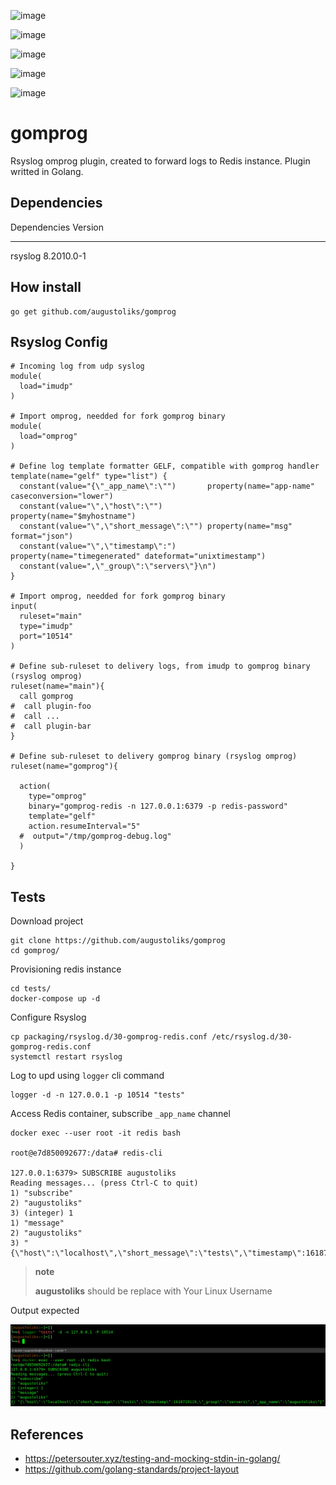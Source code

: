 ![image](https://github.com/augustoliks/gomprog/actions/workflows/go.yml/badge.svg?branch=main%0A%20:target:%20https://github.com/augustoliks/gomprog/actions/workflows/go.yml)

![image](https://codecov.io/gh/augustoliks/gomprog/branch/main/graph/badge.svg?token=aagkZMUNew%0A%20:target:%20https://codecov.io/gh/augustoliks/gomprog)

![image](https://goreportcard.com/badge/github.com/augustoliks/gomprog%0A%20:target:%20https://goreportcard.com/report/github.com/augustoliks/gomprog%0A%20:alt:%20Go%20Report%20Card)

![image](https://pkg.go.dev/badge/github.com/augustoliks/gomprog.svg%0A%20:target:%20https://pkg.go.dev/github.com/augustoliks/gomprog%0A%20:alt:%20Go%20Reference)

![image](https://app.codacy.com/project/badge/Grade/13793d37e1ff455bbeb342639e2c86d1%0A%20:target:%20https://www.codacy.com/gh/augustoliks/gomprog/dashboard?utm_source=github.com&amp;utm_medium=referral&amp;utm_content=augustoliks/gomprog&amp;utm_campaign=Badge_Grade)

gomprog
=======

Rsyslog omprog plugin, created to forward logs to Redis instance. Plugin
writted in Golang.

Dependencies
------------

  Dependencies   Version
  -------------- ------------
  rsyslog        8.2010.0-1

How install
-----------

``` {.sourceCode .shell}
go get github.com/augustoliks/gomprog
```

Rsyslog Config
--------------

``` {.sourceCode .shell}
# Incoming log from udp syslog
module(
  load="imudp"
)

# Import omprog, needded for fork gomprog binary
module(
  load="omprog"
)

# Define log template formatter GELF, compatible with gomprog handler
template(name="gelf" type="list") {
  constant(value="{\"_app_name\":\"")       property(name="app-name" caseconversion="lower")
  constant(value="\",\"host\":\"")          property(name="$myhostname")
  constant(value="\",\"short_message\":\"") property(name="msg" format="json")
  constant(value="\",\"timestamp\":")       property(name="timegenerated" dateformat="unixtimestamp")
  constant(value=",\"_group\":\"servers\"}\n")
}

# Import omprog, needded for fork gomprog binary
input(
  ruleset="main"
  type="imudp" 
  port="10514"  
)

# Define sub-ruleset to delivery logs, from imudp to gomprog binary (rsyslog omprog)
ruleset(name="main"){
  call gomprog
#  call plugin-foo
#  call ...
#  call plugin-bar
}

# Define sub-ruleset to delivery gomprog binary (rsyslog omprog)
ruleset(name="gomprog"){

  action(
    type="omprog"
    binary="gomprog-redis -n 127.0.0.1:6379 -p redis-password"
    template="gelf"
    action.resumeInterval="5" 
  #  output="/tmp/gomprog-debug.log"
  )

}
```

Tests
-----

Download project

``` {.sourceCode .shell}
git clone https://github.com/augustoliks/gomprog
cd gomprog/
```

Provisioning redis instance

``` {.sourceCode .shell}
cd tests/
docker-compose up -d 
```

Configure Rsyslog

``` {.sourceCode .shell}
cp packaging/rsyslog.d/30-gomprog-redis.conf /etc/rsyslog.d/30-gomprog-redis.conf
systemctl restart rsyslog 
```

Log to upd using `logger` cli command

``` {.sourceCode .shell}
logger -d -n 127.0.0.1 -p 10514 "tests"
```

Access Redis container, subscribe `_app_name` channel

``` {.sourceCode .shell}
docker exec --user root -it redis bash                                                                                                           

root@e7d850092677:/data# redis-cli 

127.0.0.1:6379> SUBSCRIBE augustoliks
Reading messages... (press Ctrl-C to quit)
1) "subscribe"
2) "augustoliks"
3) (integer) 1
1) "message"
2) "augustoliks"
3) "{\"host\":\"localhost\",\"short_message\":\"tests\",\"timestamp\":1618719119,\"_group\":\"servers\",\"_app_name\":\"augustoliks\"}"
```

> **note**
>
> **augustoliks** should be replace with Your Linux Username

Output expected

[![image](./docs/image/example.jpg)](./docs/image/example.jpg)

References
----------

-   <https://petersouter.xyz/testing-and-mocking-stdin-in-golang/>
-   <https://github.com/golang-standards/project-layout>

